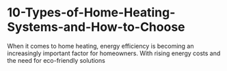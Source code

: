 # 10-Types-of-Home-Heating-Systems-and-How-to-Choose
When it comes to home heating, energy efficiency is becoming an increasingly important factor for homeowners. With rising energy costs and the need for eco-friendly solutions
